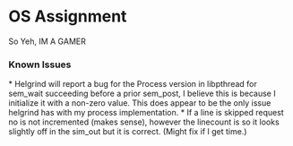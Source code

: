 <h1>OS Assignment</h1>
<p>So Yeh, IM A GAMER</p>

<h3>Known Issues</h3>
* Helgrind will report a bug for the Process version in libpthread for sem_wait succeeding before a prior sem_post, I believe this is because I initialize it with a non-zero value. This does appear to be the only issue helgrind has with my process implementation.
* If a line is skipped request no is not incremented (makes sense), however the linecount is so it looks slightly off in the sim_out but it is correct. (Might fix if I get time.)
